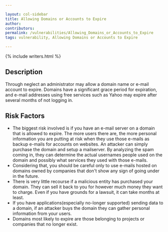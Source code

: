 ```yaml
---

layout: col-sidebar
title: Allowing Domains or Accounts to Expire
author: 
contributors: 
permalink: /vulnerabilities/Allowing_Domains_or_Accounts_to_Expire
tags: vulnerability, Allowing Domains or Accounts to Expire

---
```


{% include writers.html %}

## Description

Through neglect an administrator may allow a domain name or e-mail account to expire. Domains have a significant grace period for expiration, and e-mail addresses using free services such as Yahoo may expire after several months of not logging in.

## Risk Factors

- The biggest risk involved is if you have an e-mail server on a domain that is allowed to expire. The more users there are, the more personal information you are putting at risk when they use those e-mails as backup e-mails for accounts on websites. An attacker can simply purchase the domain and setup a mailserver. By analyzing the spam coming in, they can determine the actual usernames people used on the domain and possibly what services they used with those e-mails.
- Considering that, you should be careful only to use e-mails hosted on domains owned by companies that don't show any sign of going under in the future.
- There is very little recourse if a malicious entity has purchased your domain. They can sell it back to you for however much money they want to charge. Even if you have grounds for a lawsuit, it can take months at least.
- If you have applications(especially no-longer supported) sending data to a domain, if an attacker buys the domain they can gather personal information from your users.
- Domains most likely to expire are those belonging to projects or companies that no longer exist.